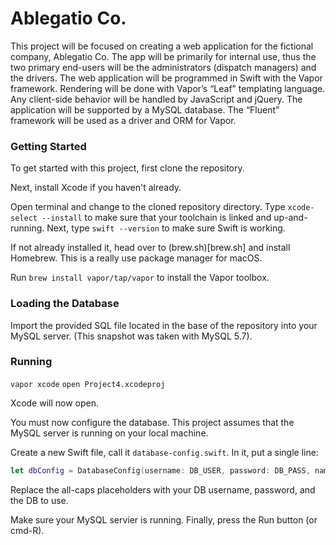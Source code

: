 Ablegatio Co.
===

This project will be focused on creating a web application for the fictional company, Ablegatio Co. 
The app will be primarily for internal use, thus the two primary end-users will be the administrators (dispatch managers) and the drivers.
The web application will be programmed in Swift with the Vapor framework. 
Rendering will be done with Vapor’s “Leaf” templating language. 
Any client-side behavior will be handled by JavaScript and jQuery. 
The application will be supported by a MySQL database. The “Fluent” framework will be used as a driver and ORM for Vapor.

### Getting Started

To get started with this project, first clone the repository.

Next, install Xcode if you haven't already.

Open terminal and change to the cloned repository directory. Type `xcode-select --install` to make sure that your toolchain is linked and up-and-running. Next, type `swift --version` to make sure Swift is working.

If not already installed it, head over to (brew.sh)[brew.sh] and install Homebrew. This is a really use package manager for macOS.

Run `brew install vapor/tap/vapor` to install the Vapor toolbox.

### Loading the Database

Import the provided SQL file located in the base of the repository into your MySQL server. (This snapshot was taken with MySQL 5.7).

### Running

`vapor xcode`
`open Project4.xcodeproj`

Xcode will now open.

You must now configure the database. This project assumes that the MySQL server is running on your local machine.

Create a new Swift file, call it `database-config.swift`. In it, put a single line:

```swift
let dbConfig = DatabaseConfig(username: DB_USER, password: DB_PASS, name: DB_NAME)
```

Replace the all-caps placeholders with your DB username, password, and the DB to use.

Make sure your MySQL servier is running. Finally, press the Run button (or cmd-R).